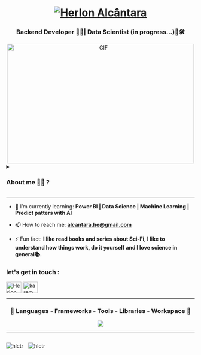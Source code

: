 </div>
<h1 align="center">
  <a href="https://git.io/typing-svg"><img src="https://readme-typing-svg.herokuapp.com?font=Righteous&pause=500&color=3d85c6size=45&center=true&vCenter=true&random=false&width=435&lines=Hi+everyone!+%F0%9F%91%8B+;+I'm+Herlon+Alcântara!" alt="Herlon Alcântara" /></a>
    </h1>
<h3 align="center"> Backend Developer 👨‍💻| Data Scientist (in progress...)💾🛠️ </h3>
<div align="center" style="display: block;">
    <img align="center" alt="GIF" src="programmer.gif" width="500" height="320" />
</div>

<details><summary> <h3> About me 🕵️‍♂️ ? </h3></summary>

  
**`I'm new here... I am Herlon Alcântara, I live in Bahia-Brazil and I have a Diploma in Systems Analysis and Development.
I have a postgraduate degree in Architecture and IT Infrastructure Management and experience in project management.
I often use backend language to automate and improve processes. About 3 months ago I started my Master's degree in Computer Science
and I'm focusing my research on Data Science.
`**

</details>
<hr>

- 🌱 I’m currently learning: **Power BI | Data Science | Machine Learning | Predict patters with AI**

- 📫 How to reach me: **alcantara.he@gmail.com**

- ⚡ Fun fact: **I like read books and series about Sci-Fi, I like to understand how things work, do it yourself and I love science in general📚.**

<h3 align="left">let's get in touch :</h3>
<p align="left">
<a href="https://br.linkedin.com/in/alcantara-he" target="blank"><img align="center" src="https://raw.githubusercontent.com/rahuldkjain/github-profile-readme-generator/master/src/images/icons/Social/linked-in-alt.svg" alt="Herlon Alcântara" height="30" width="40" /></a>
<a href="https://instagram.com/h.lctr" target="blank"><img align="center" src="https://raw.githubusercontent.com/rahuldkjain/github-profile-readme-generator/master/src/images/icons/Social/instagram.svg" alt="karem.sd" height="30" width="40" /></a>
</p>
<hr>
<h3 align="center" > 🚀 Languages - Frameworks - Tools - Libraries - Workspace 🚀</h3>
<p align="center">
    <img src="https://skillicons.dev/icons?i=html,css,bootstrap,js,vscode,git,js,github,gitlab,mysql,vscode,visualstudio,markdown,python,windows,ubuntu" 

 </p>

<hr>
<div style="display: flex;">
    <p style="margin-right: 5px;"><img align="left" src="https://github-readme-stats.vercel.app/api/top-langs?username=hlctr&show_icons=true&locale=en&layout=compact&theme=radical" alt="hlctr" /></p>
    <p style="margin-left: 5px;"><img align="center" src="https://github-readme-stats.vercel.app/api?username=hlctr&show_icons=true&locale=en&theme=radical" alt="hlctr" /></p>
</div>
